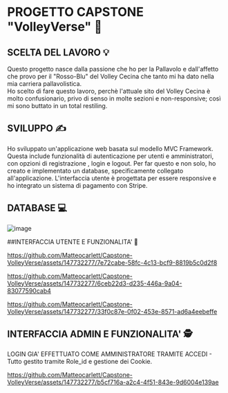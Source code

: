 # PROGETTO CAPSTONE "VolleyVerse" 🏐

## SCELTA DEL LAVORO 💡
Questo progetto nasce dalla passione che ho per la Pallavolo e dall'affetto che provo per il "Rosso-Blu" del Volley Cecina che tanto mi ha dato nella mia carriera pallavolistica.<br>
Ho scelto di fare questo lavoro, perchè l'attuale sito del Volley Cecina è molto confusionario, privo di senso in molte sezioni e non-responsive; così mi sono buttato in un total restiling.<br>

## SVILUPPO ✍️
Ho sviluppato un'applicazione web basata sul modello MVC Framework. Questa include funzionalità di autenticazione per utenti e amministratori, con opzioni di registrazione , login e logout. Per far questo e non solo, ho creato e implementato un database, specificamente collegato all'applicazione. L'interfaccia utente è progettata per essere responsive  e ho integrato un sistema di pagamento con  Stripe.

## DATABASE 💻
![image](https://github.com/Matteocarlett/Capstone-VolleyVerse/assets/147732277/990ae9c6-d7b2-48b6-aca4-8d09b7cdd1ca)

##INTERFACCIA UTENTE E FUNZIONALITA' 👤

https://github.com/Matteocarlett/Capstone-VolleyVerse/assets/147732277/7e72cabe-58fc-4c13-bcf9-8819b5c0d2f8

https://github.com/Matteocarlett/Capstone-VolleyVerse/assets/147732277/6ceb22d3-d235-446a-9a04-83077590cab4

https://github.com/Matteocarlett/Capstone-VolleyVerse/assets/147732277/33f0c87e-0f02-453e-8571-ad6a4eebeffe

## INTERFACCIA ADMIN E FUNZIONALITA' 🕵️

LOGIN GIA' EFFETTUATO COME AMMINISTRATORE TRAMITE ACCEDI - Tutto gestito tramite Role_id e gestione dei Cookie.

https://github.com/Matteocarlett/Capstone-VolleyVerse/assets/147732277/b5cf716a-a2c4-4f51-843e-9d6004e139ae


